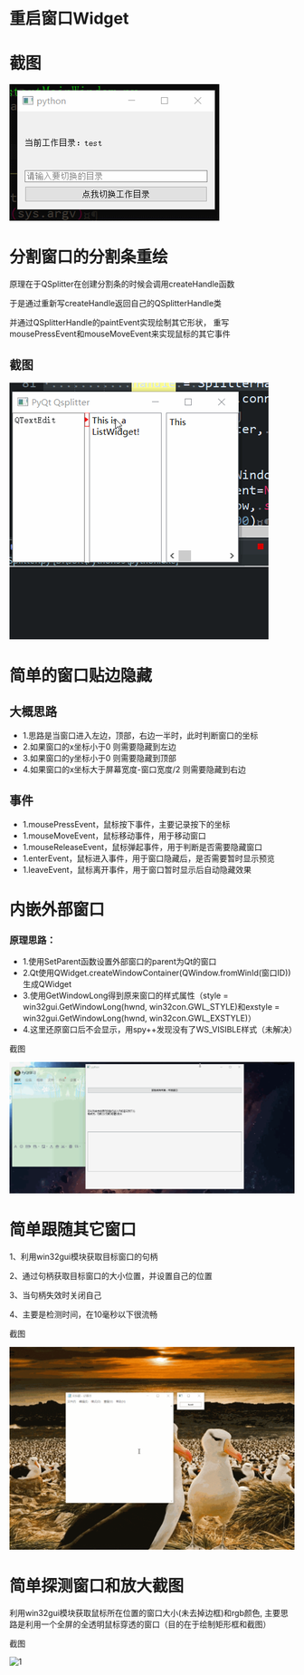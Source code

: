 # 重启窗口Widget

# 截图
![截图](ScreenShot/窗口重启.gif)



# 分割窗口的分割条重绘

原理在于QSplitter在创建分割条的时候会调用createHandle函数

于是通过重新写createHandle返回自己的QSplitterHandle类

并通过QSplitterHandle的paintEvent实现绘制其它形状，
重写mousePressEvent和mouseMoveEvent来实现鼠标的其它事件

## 截图
![截图](ScreenShot/分割窗口的分割条重写.gif)


# 简单的窗口贴边隐藏

## 大概思路
 - 1.思路是当窗口进入左边，顶部，右边一半时，此时判断窗口的坐标
 - 2.如果窗口的x坐标小于0 则需要隐藏到左边
 - 3.如果窗口的y坐标小于0 则需要隐藏到顶部
 - 4.如果窗口的x坐标大于屏幕宽度-窗口宽度/2 则需要隐藏到右边

## 事件
 - 1.mousePressEvent，鼠标按下事件，主要记录按下的坐标
 - 1.mouseMoveEvent，鼠标移动事件，用于移动窗口
 - 1.mouseReleaseEvent，鼠标弹起事件，用于判断是否需要隐藏窗口
 - 1.enterEvent，鼠标进入事件，用于窗口隐藏后，是否需要暂时显示预览
 - 1.leaveEvent，鼠标离开事件，用于窗口暂时显示后自动隐藏效果

 
 
 # 内嵌外部窗口

### 原理思路：
 - 1.使用SetParent函数设置外部窗口的parent为Qt的窗口
 - 2.Qt使用QWidget.createWindowContainer(QWindow.fromWinId(窗口ID))生成QWidget
 - 3.使用GetWindowLong得到原来窗口的样式属性（style = win32gui.GetWindowLong(hwnd, win32con.GWL_STYLE)和exstyle = win32gui.GetWindowLong(hwnd, win32con.GWL_EXSTYLE)）
 - 4.这里还原窗口后不会显示，用spy++发现没有了WS_VISIBLE样式（未解决）

截图

![1](ScreenShot/嵌入外部窗口.gif)


# 简单跟随其它窗口

1、利用win32gui模块获取目标窗口的句柄

2、通过句柄获取目标窗口的大小位置，并设置自己的位置

3、当句柄失效时关闭自己

4、主要是检测时间，在10毫秒以下很流畅

截图

![1](ScreenShot/外部窗口跟随.gif)


# 简单探测窗口和放大截图

利用win32gui模块获取鼠标所在位置的窗口大小(未去掉边框)和rgb颜色, 主要思路是利用一个全屏的全透明鼠标穿透的窗口（目的在于绘制矩形框和截图）

截图

![1](ScreenShot/1.gif)